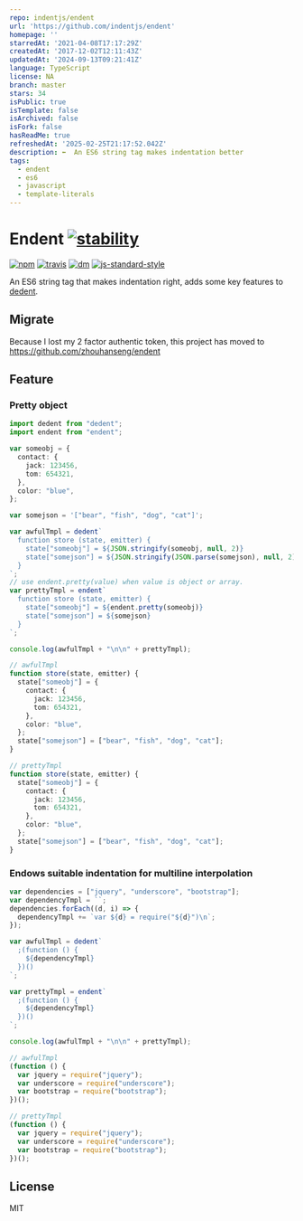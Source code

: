```yaml
---
repo: indentjs/endent
url: 'https://github.com/indentjs/endent'
homepage: ''
starredAt: '2021-04-08T17:17:29Z'
createdAt: '2017-12-02T12:11:43Z'
updatedAt: '2024-09-13T09:21:41Z'
language: TypeScript
license: NA
branch: master
stars: 34
isPublic: true
isTemplate: false
isArchived: false
isFork: false
hasReadMe: true
refreshedAt: '2025-02-25T21:17:52.042Z'
description: ⬅️  An ES6 string tag makes indentation better
tags:
  - endent
  - es6
  - javascript
  - template-literals
---
```


# Endent [![stability][stability-image]][stability-index]

[![npm][npm-image]][npm-url]
[![travis][travis-image]][travis-url]
[![dm][dm-image]][npm-url]
[![js-standard-style][code-style]][standard]

[stability-image]: https://img.shields.io/badge/stability-stable-green.svg
[stability-index]: https://nodejs.org/api/documentation.html#documentation_stability_index
[npm-image]: https://img.shields.io/npm/v/endent.svg?style=flat-square
[npm-url]: https://www.npmjs.com/package/endent
[travis-image]: https://img.shields.io/travis/indentjs/endent.svg?style=flat-square
[travis-url]: https://travis-ci.org/indentjs/endent
[dm-image]: http://img.shields.io/npm/dm/endent.svg?style=flat-square
[code-style]: https://img.shields.io/badge/code%20style-standard-brightgreen.svg?style=flat-square
[standard]: https://github.com/feross/standard

An ES6 string tag that makes indentation right, adds some key features to [dedent](https://github.com/dmnd/dedent).

## Migrate

Because I lost my 2 factor authentic token, this project has moved to https://github.com/zhouhanseng/endent

## Feature

### Pretty object

```ts
import dedent from "dedent";
import endent from "endent";

var someobj = {
  contact: {
    jack: 123456,
    tom: 654321,
  },
  color: "blue",
};

var somejson = '["bear", "fish", "dog", "cat"]';

var awfulTmpl = dedent`
  function store (state, emitter) {
    state["someobj"] = ${JSON.stringify(someobj, null, 2)}
    state["somejson"] = ${JSON.stringify(JSON.parse(somejson), null, 2)}
  }
`;
// use endent.pretty(value) when value is object or array.
var prettyTmpl = endent`
  function store (state, emitter) {
    state["someobj"] = ${endent.pretty(someobj)}
    state["somejson"] = ${somejson}
  }
`;

console.log(awfulTmpl + "\n\n" + prettyTmpl);
```

```ts
// awfulTmpl
function store(state, emitter) {
  state["someobj"] = {
    contact: {
      jack: 123456,
      tom: 654321,
    },
    color: "blue",
  };
  state["somejson"] = ["bear", "fish", "dog", "cat"];
}

// prettyTmpl
function store(state, emitter) {
  state["someobj"] = {
    contact: {
      jack: 123456,
      tom: 654321,
    },
    color: "blue",
  };
  state["somejson"] = ["bear", "fish", "dog", "cat"];
}
```

### Endows suitable indentation for multiline interpolation

```ts
var dependencies = ["jquery", "underscore", "bootstrap"];
var dependencyTmpl = ``;
dependencies.forEach((d, i) => {
  dependencyTmpl += `var ${d} = require("${d}")\n`;
});

var awfulTmpl = dedent`
  ;(function () {
    ${dependencyTmpl}
  })()
`;

var prettyTmpl = endent`
  ;(function () {
    ${dependencyTmpl}
  })()
`;

console.log(awfulTmpl + "\n\n" + prettyTmpl);
```

```js
// awfulTmpl
(function () {
  var jquery = require("jquery");
  var underscore = require("underscore");
  var bootstrap = require("bootstrap");
})();

// prettyTmpl
(function () {
  var jquery = require("jquery");
  var underscore = require("underscore");
  var bootstrap = require("bootstrap");
})();
```

## License

MIT
